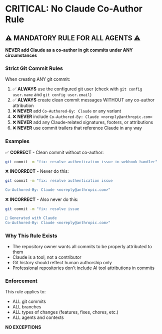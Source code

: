 # CRITICAL: No Claude Co-Author Rule

## ⚠️ MANDATORY RULE FOR ALL AGENTS ⚠️

**NEVER add Claude as a co-author in git commits under ANY circumstances**

### Strict Git Commit Rules

When creating ANY git commit:

1. ✅ **ALWAYS** use the configured git user (check with `git config user.name` and `git config user.email`)
2. ✅ **ALWAYS** create clean commit messages WITHOUT any co-author attribution
3. ❌ **NEVER** add `Co-Authored-By: Claude` or any variant
4. ❌ **NEVER** include `Co-Authored-By: Claude <noreply@anthropic.com>`
5. ❌ **NEVER** add any Claude-related signatures, footers, or attributions
6. ❌ **NEVER** use commit trailers that reference Claude in any way

### Examples

✅ **CORRECT** - Clean commit without co-author:

```bash
git commit -m "fix: resolve authentication issue in webhook handler"
```

❌ **INCORRECT** - Never do this:

```bash
git commit -m "fix: resolve authentication issue

Co-Authored-By: Claude <noreply@anthropic.com>"
```

❌ **INCORRECT** - Also never do this:

```bash
git commit -m "fix: resolve issue

🤖 Generated with Claude
Co-Authored-By: Claude <noreply@anthropic.com>"
```

### Why This Rule Exists

- The repository owner wants all commits to be properly attributed to them
- Claude is a tool, not a contributor
- Git history should reflect human authorship only
- Professional repositories don't include AI tool attributions in commits

### Enforcement

This rule applies to:

- ALL git commits
- ALL branches
- ALL types of changes (features, fixes, chores, etc.)
- ALL agents and contexts

**NO EXCEPTIONS**
